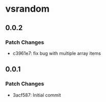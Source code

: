 # vsrandom

## 0.0.2

### Patch Changes

- c3961e7: fix bug with multiple array items

## 0.0.1

### Patch Changes

- 3acf587: Initial commit
